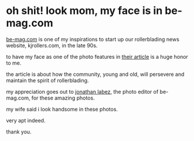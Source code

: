 # oh shit! look mom, my face is in be-mag.com

[be-mag.com](https://be-mag.com) is one of my inspirations to start up our rollerblading news website, kjrollers.com, in the late 90s. 

to have my face as one of the photo features in [their article](https://www.be-mag.com/article/faces-of-winterclash-day-ii/) is a huge honor to me.

the article is about how the community, young and old, will persevere and maintain the spirit of rollerblading.

my appreciation goes out to [jonathan labez](https://instagram.com/jmlabez), the photo editor of be-mag.com, for these amazing photos. 

my wife said i look handsome in these photos. 

very apt indeed.

thank you.
